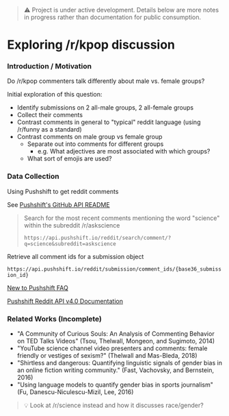 > :warning: Project is under active development. Details below are more notes in progress rather than documentation for public consumption.

# Exploring /r/kpop discussion

### Introduction / Motivation

Do /r/kpop commenters talk differently about male vs. female groups?

Initial exploration of this question:
- Identify submissions on 2 all-male groups, 2 all-female groups
- Collect their comments
- Contrast comments in general to "typical" reddit language (using /r/funny as a standard)
- Contrast comments on male group vs female group 
  - Separate out into comments for different groups
    - e.g. What adjectives are most associated with which groups?
  - What sort of emojis are used?

### Data Collection

Using Pushshift to get reddit comments

See [Pushshift's GitHub API README](https://github.com/pushshift/api)

> Search for the most recent comments mentioning the word "science" within the subreddit /r/askscience
>
> `https://api.pushshift.io/reddit/search/comment/?q=science&subreddit=askscience`

Retrieve all comment ids for a submission object

`https://api.pushshift.io/reddit/submission/comment_ids/{base36_submission_id}`

[New to Pushshift FAQ](https://www.reddit.com/r/pushshift/comments/bcxguf/new_to_pushshift_read_this_faq/)

[Pushshift Reddit API v4.0 Documentation](https://reddit-api.readthedocs.io/en/latest/#)

### Related Works (Incomplete)

- "A Community of Curious Souls: An Analysis of Commenting Behavior on TED Talks Videos" (Tsou, Thelwall, Mongeon, and Sugimoto, 2014)
- "YouTube science channel video presenters and comments: female friendly or vestiges of sexism?" (Thelwall and Mas-Bleda, 2018)
- "Shirtless and dangerous: Quantifying linguistic signals of gender bias in an online fiction writing community." (Fast, Vachovsky, and Bernstein, 2016)
- "Using language models to quantify gender bias in sports journalism" (Fu, Danescu-Niculescu-Mizil, Lee, 2016)

> :bulb: Look at /r/science instead and how it discusses race/gender?
